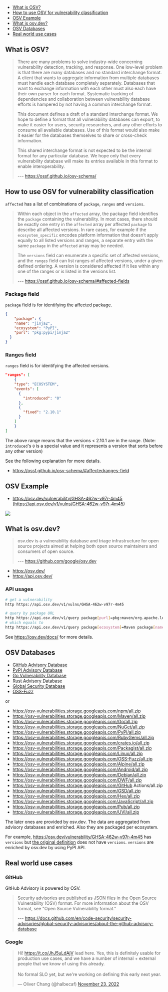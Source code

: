 - [What is OSV?](#what-is-osv)
- [How to use OSV for vulnerability classification](#how-to-use-osv-for-vulnerability-classification)
- [OSV Example](#osv-example)
- [What is osv.dev?](#what-is-osvdev)
- [OSV Databases](#osv-databases)
- [Real world use cases](#real-world-use-cases)

## What is OSV?

> There are many problems to solve industry-wide concerning vulnerability detection, tracking, and response. One low-level problem is that there are many databases and no standard interchange format. A client that wants to aggregate information from multiple databases must handle each database completely separately. Databases that want to exchange information with each other must also each have their own parser for each format. Systematic tracking of dependencies and collaboration between vulnerability database efforts is hampered by not having a common interchange format.
>
> This document defines a draft of a standard interchange format. We hope to define a format that all vulnerability databases can export, to make it easier for users, security researchers, and any other efforts to consume all available databases. Use of this format would also make it easier for the databases themselves to share or cross-check information.
>
> This shared interchange format is not expected to be the internal format for any particular database. We hope only that every vulnerability database will make its entries available in this format to enable interoperability.
>
> --- https://ossf.github.io/osv-schema/

## How to use OSV for vulnerability classification

`affected` has a list of combinations of `package`, `ranges` and `versions`.

> Within each object in the `affected` array, the package field identifies the `package` containing the vulnerability. In most cases, there should be exactly one entry in the `affected` array per affected `package` to describe all affected versions. In rare cases, for example if the `ecosystem_specific` encodes platform information that doesn’t apply equally to all listed versions and ranges, a separate entry with the same `package` in the `affected` array may be needed.
>
> The `versions` field can enumerate a specific set of affected versions, and the `ranges` field can list ranges of affected versions, under a given defined ordering. A version is considered affected if it lies within any one of the ranges or is listed in the versions list.
>
> --- https://ossf.github.io/osv-schema/#affected-fields

### Package field

`package` field is for identifying the affected package.

```json
{
	"package": {
    "name": "jinja2",
    "ecosystem": "PyPI",
    "purl": "pkg:pypi/jinja2"
  }
}
```

### Ranges field

`ranges` field is for identifying the affected versions.

```json
"ranges": [
	{
    "type": "ECOSYSTEM",
    "events": [
      {
        "introduced": "0"
      },
      {
        "fixed": "2.10.1"
      }
    ]
	}
]
```

The above range means that the versions < 2.10.1 are in the range.
(Note: `introduced`'s `0` is a special value and it represents a version that sorts before any other version)

See the following explanation for more details.

- https://ossf.github.io/osv-schema/#affectedranges-field

## OSV Example

- https://osv.dev/vulnerability/GHSA-462w-v97r-4m45 (https://api.osv.dev/v1/vulns/GHSA-462w-v97r-4m45)

![](https://i.imgur.com/Q2kG9HU.png)

## What is osv.dev?

> osv.dev is a vulnerability database and triage infrastructure for open source projects aimed at helping both open source maintainers and consumers of open source.
>
> --- https://github.com/google/osv.dev

- https://osv.dev/
- https://api.osv.dev/

### API usages

```bash
# get a vulnerability
http https://api.osv.dev/v1/vulns/GHSA-462w-v97r-4m45
```

```bash
# query by package URL
http https://api.osv.dev/v1/query package[purl]=pkg:maven/org.apache.logging.log4j/log4j-core@2.14.1 | jq ".vulns[] | {id, aliases}"
# which equals to
http https://api.osv.dev/v1/query package[ecosystem]=Maven package[name]=org.apache.logging.log4j:log4j-core package[version]=2.14.1 | jq ".vulns[] | {id, aliases}"
```

See https://osv.dev/docs/ for more details.

## OSV Databases

-  [GitHub Advisory Database](https://github.com/github/advisory-database)
-  [PyPI Advisory Database](https://github.com/pypa/advisory-database)
-  [Go Vulnerability Database](https://github.com/golang/vulndb)
-  [Rust Advisory Database](https://github.com/RustSec/advisory-db)
-  [Global Security Database](https://github.com/cloudsecurityalliance/gsd-database)
-  [OSS-Fuzz](https://github.com/google/oss-fuzz-vulns)

or

- https://osv-vulnerabilities.storage.googleapis.com/npm/all.zip
- https://osv-vulnerabilities.storage.googleapis.com/Maven/all.zip
- https://osv-vulnerabilities.storage.googleapis.com/Go/all.zip
- https://osv-vulnerabilities.storage.googleapis.com/NuGet/all.zip
- https://osv-vulnerabilities.storage.googleapis.com/PyPI/all.zip
- https://osv-vulnerabilities.storage.googleapis.com/RubyGems/all.zip
- https://osv-vulnerabilities.storage.googleapis.com/crates.io/all.zip
- https://osv-vulnerabilities.storage.googleapis.com/Packagist/all.zip
- https://osv-vulnerabilities.storage.googleapis.com/Linux/all.zip
- https://osv-vulnerabilities.storage.googleapis.com/OSS-Fuzz/all.zip
- https://osv-vulnerabilities.storage.googleapis.com/Alpine/all.zip
- https://osv-vulnerabilities.storage.googleapis.com/Android/all.zip
- https://osv-vulnerabilities.storage.googleapis.com/Debian/all.zip
- https://osv-vulnerabilities.storage.googleapis.com/DWF/all.zip
- https://osv-vulnerabilities.storage.googleapis.com/GitHub Actions/all.zip
- https://osv-vulnerabilities.storage.googleapis.com/GSD/all.zip
- https://osv-vulnerabilities.storage.googleapis.com/Hex/all.zip
- https://osv-vulnerabilities.storage.googleapis.com/JavaScript/all.zip
- https://osv-vulnerabilities.storage.googleapis.com/Pub/all.zip
- https://osv-vulnerabilities.storage.googleapis.com/UVI/all.zip

The later ones are provided by osv.dev. The data are aggregated from advisory databases and enriched. Also they are packaged per ecosystem.

For example, https://osv.dev/vulnerability/GHSA-462w-v97r-4m45 has `versions` but [the original definition](https://github.com/github/advisory-database/blob/main/advisories/github-reviewed/2019/04/GHSA-462w-v97r-4m45/GHSA-462w-v97r-4m45.json
) does not have `versions`.
`versions` are enriched by osv.dev by using PyPI API.

## Real world use cases

### GitHub

GitHub Advisory is powered by OSV.

> Security advisories are published as JSON files in the Open Source Vulnerability (OSV) format. For more information about the OSV format, see "Open Source Vulnerability format."
>
> --- https://docs.github.com/en/code-security/security-advisories/global-security-advisories/about-the-github-advisory-database

### Google

<blockquote class="twitter-tweet"><p lang="en" dir="ltr">Hi! <a href="https://t.co/JhJ5uLdAjV">https://t.co/JhJ5uLdAjV</a> lead here. Yes, this is definitely usable for production use cases, and we have a number of internal + external people that we know of using this already. <br><br>No formal SLO yet, but we&#39;re working on defining this early next year.</p>&mdash; Oliver Chang (@halbecaf) <a href="https://twitter.com/halbecaf/status/1595226562622001152?ref_src=twsrc%5Etfw">November 23, 2022</a></blockquote>
